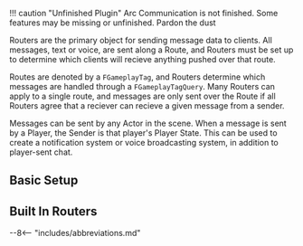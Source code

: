 !!! caution "Unfinished Plugin"
    Arc Communication is not finished.  Some features may be missing or unfinished.  Pardon the dust

Routers are the primary object for sending message data to clients.  All messages, text or voice, are sent along a Route, and Routers must be set up to determine which clients will recieve anything pushed over that route.

Routes are denoted by a `FGameplayTag`, and Routers determine which messages are handled through a `FGameplayTagQuery`.  Many Routers can apply to a single route, and messages are only sent over the Route if all Routers agree that a reciever can recieve a given message from a sender.

Messages can be sent by any Actor in the scene.  When a message is sent by a Player, the Sender is that player's Player State.  This can be used to create a notification system or voice broadcasting system, in addition to player-sent chat.

## Basic Setup

## Built In Routers

--8<-- "includes/abbreviations.md"